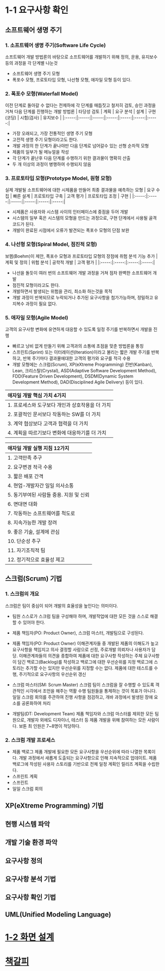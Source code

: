 # 1-1 요구사항 확인
## 소프트웨어 생명 주기
### 1. 소프트웨어 생명 주기(Software Life Cycle)
 소프트웨어 개발 방법론의 바탕으로 소프트웨어를 개발하기 위해 정의, 운용, 유지보수 등의 과정을 각 단계별 나눈것
 - 소프트웨어 생명 주기 모형
 - 폭포수 모형, 프로토타입 모형, 나선형 모형, 애자일 모형 등이 있다.
### 2. 폭포수 모형(Waterfall Model)
 이전 단계로 돌아갈 수 없다는 전제하에 각 단계를 매듭짓고 철저히 검토, 승인 과정을 거쳐 다음 단계를 진행하는 개발 방법론
 | 타당성 검토 | 계획 | 요구 분석 | 설계 | 구현(코딩) | 시험(검사)  | 유지보수 |
 |:-----:|:-----:|:-----:|:-----:|:-----:|:-----:|:-----:|
 - 가장 오래되고, 가장 전통적인 생명 주기 모형
 - 고전적 생명 주기 모형이라고도 한다.
 - 개발 과정의 한 단계가 끝나야만 다음 단계로 넘어갈수 있는 선형 순차적 모형
 - 제품의 일부가 될 메뉴얼을 작성
 - 각 단계가 끝난후 다음 단계를 수행하기 위한 결과물이 명확히 산출
 - 두 개 이상의 과정이 병행하여 수행되지 않음
### 3. 프로토타입 모형(Prototype Model, 원형 모형)
 실제 개발될 소프트웨어에 대한 시제품을 만들어 최종 결과물을 예측하는 모형
 | 요구 수집 | 빠른 설계 | 프로토타입 구축 | 고객 평가 | 프로토타입 조정 | 구현  |
 |:-----:|:-----:|:-----:|:-----:|:-----:|:-----:|
 - 시제품은 사용자와 시스템 사이의 인터페이스에 중점을 두어 개발
 - 시스템의 일부 혹은 시스템의 모형을 만드는 과정으로, 구현 단계에서 사용될 골격 코드가 된다.
 - 개발이 완료된 시점에서 오류가 발견되는 폭포수 모형의 단점 보완
### 4. 나선형 모형(Spiral Model, 점진적 모형)
 보헴(Boehm)이 제안, 폭포수 모형과 프로토타입 모형의 장점에 취험 분석 기능 추가
 | 계획 및 정의 | 위험 분석 | 공학적 개발 | 고객 평가 |
 |:-----:|:-----:|:-----:|:-----:|
 - 나선을 돌듯이 여러 번의 소프트웨어 개발 과정을 거쳐 점차 완벽한 소프트웨어 개발
 - 점진적 모형이라고도 한다.
 - 개발하면서 발생되는 위험을 관리, 최소화 하는것을 목적
 - 개발 과정이 반복되므로 누락되거나 추가된 요구사항을 첨가가능하며, 정밀하고 유지복수 과정이 필요 없다.
### 5. 애자일 모형(Agile Model)
 고객의 요구사항 변화에 유연하게 대응할 수 있도록 일정 주기를 반복하면서 개발을 진행
 - 빠르고 낭비 없게 만들기 위해 고객과의 소통에 초점을 맞춘 방법론을 통칭
 - 스프린트(Sprint) 또는 이터레이션(Iteration)이라고 불리는 짧은 개발 주기를 반복하고, 반복 주기마다 결과물에대한 고객의 평가와 요구를 적극 수용
 - 개발 모형에는 스크럼(Scrum), XP(eXtreme Programming) 칸반(Kanban), Lean, 크리스탈(Crystal), ASD(Adaptive Software Development Method), FDD(Feature Driven Development), DSDM(Dynamic System Development Method), DAD(Disciplined Agile Delivery) 등이 있다.

 | 애자일 개발 핵심 가치 4가지 |
 |:-----|
 |1. 프로세스와 도구보다 개인과 상호작용을 더 가치|
 |2. 포괄적인 문서보다 작동하는 SW를 더 가치 |
 |3. 계약 협상보다 고객과 협력을 더 가치|
 |4. 계획을 따르기보다 변화에 대응하기를 더 가치|

 | 애자일 개발 실행 지침 12가지 |
 |:-----|
 |1. 고객만족 추구|
 |2. 요구변경 적극 수용|
 |3. 짧은 배포 간격|
 |4. 현업-개발자간 일일 의사소통|
 |5. 동기부여된 사람들 중용. 지원 및 신뢰|
 |6. 면대면 대화|
 |7. 작동하는 소프트웨어를 척도로|
 |8. 지속가능한 개발 장려|
 |9. 좋은 기술, 설계에 관심|
 |10. 단순성 추구|
 |11. 자기조직적 팀|
 |12. 정기적으로 효율성 제고|

## 스크럼(Scrum) 기법
### 1. 스크럼의 개요
 스크럼은 팀이 중심이 되어 개발의 효율성을 높인다는 의미이다.
 - 팀원 스스로가 스크럼 팀을 구성해야 하며, 개발작업에 대한 모든 것을 스스로 해결할 수 있어야 한다.
 - 제품 책임자(PO: Product Owner), 스크럼 마스터, 개발팀으로 구성된다.

 - 제품 책임자(PO: Product Owner)
 이해관계자들 중 개발된 제품의 이해도가 높고 요구사항을 책임지고 의사 결정할 사람으로 선정, 주로개발 의뢰자나 사용자가 담당.
 이해관계좌들의 의견을 종합하여 제품에 대한 요구사항 작성하는 주체
 요구사항이 담긴 백로그(Backlog)를 작성하고 백로그에 대한 우선순위를 지정
 백로그에 스토리는 추가할 수는 있지만 우선순위를 지정할 수는 없다.
 제품에 대한 테스트를 수행, 주기적으로 요구사항의 우선순위 갱신
 - 스크럼 마스터(SM: Scrum Master)
 스크럼 팀이 스크럼을 잘 수행할 수 있도록 객관적인 시각에서 조언을 해주는 역활 수행
 팀원들을 통제하는 것이 목표가 아니다.
 일일 스크럼 회의를 주관하여 진행 사항을 점검하고, 개바 과정에서 발생된 장애 요소를 공론화하여 처리
 - 개발팀(DT: Development Team)
 제품 책임자와 스크럼 마스터를 제외한 모든 팀원으로, 개발자 외에도 디자이너, 테스터 등 제품 개발을 위해 참여하는 모든 사람이다.
 보톤 최 인원은 7~8명이 적당하다.
### 2. 스크럼 개발 프로세스
 - 제품 백로그
   제품 개발에 필요한 모든 요구사항을 우선순위에 따라 나열한 목록이다.
   개발 과정에서 새롭게 도출되는 요구사항으로 인해 지속적으로 업데이트.
   제품 백로그에 작성된 사용자 스토리를 기반으로 전체 일정 계획인 릴리즈 계획을 수립한다.
 - 스프린트 계획
 - 스프린트
 - 일일 스크럼 회의
## XP(eXtreme Programming) 기법
## 현행 시스템 파악
## 개발 기술 환경 파악
## 요구사항 정의
## 요구사항 분석 기법
## 요구사항 확인 기법
## UML(Unified Modeling Language)
# [1-2 화면 설계](./1-2_화면설계.md)
# [책갈피](./책갈피.md)
